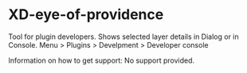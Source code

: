 # XD-eye-of-providence
Tool for plugin developers. Shows selected layer details in Dialog or in Console. Menu > Plugins > Develpment > Developer console

Information on how to get support: No support provided.
